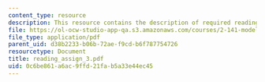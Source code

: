 ```yaml
---
content_type: resource
description: This resource contains the description of required readings.
file: https://ol-ocw-studio-app-qa.s3.amazonaws.com/courses/2-141-modeling-and-simulation-of-dynamic-systems-fall-2006/0c6be861a6ac9ffd21fab5a33e44ec45_reading_assign_3.pdf
file_type: application/pdf
parent_uid: d38b2233-b06b-72ae-f9cd-b6f787754726
resourcetype: Document
title: reading_assign_3.pdf
uid: 0c6be861-a6ac-9ffd-21fa-b5a33e44ec45
---
```

